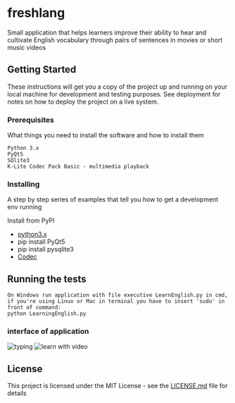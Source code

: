# freshlang
Small application that helps learners improve their ability to hear and cultivate English vocabulary through pairs of sentences in movies or short music videos

## Getting Started

These instructions will get you a copy of the project up and running on your local machine for development and testing purposes. See deployment for notes on how to deploy the project on a live system.

### Prerequisites

What things you need to install the software and how to install them

```
Python 3.x
PyQt5
SQlite3
K-Lite Codec Pack Basic - multimedia playback
```

### Installing

A step by step series of examples that tell you how to get a development env running

Install from PyPI
* [python3.x](https://www.python.org/downloads/)
* pip install PyQt5
* pip install pysqlite3
* [Codec](http://files2.codecguide.com/K-Lite_Codec_Pack_1499_Basic.exe)

## Running the tests
```
On Windows run application with file executive LearnEnglish.py in cmd, if you're using Linux or Mac in terminal you have to insert 'sudo' in front of command:
python LearningEnglish.py
```

### interface of application

![typing](https://github.com/leavin296/freshlang/blob/master/demo/typing.png)
![learn with video](https://github.com/leavin296/freshlang/blob/master/demo/learn_with_video.png)

## License

This project is licensed under the MIT License - see the [LICENSE.md](LICENSE.md) file for details

